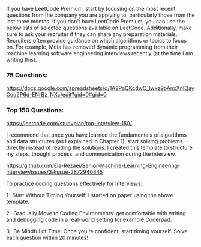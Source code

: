 If you have LeetCode Premium, start by focusing on the most recent questions from the company you are applying to, particularly those from the last three months. If you don’t have LeetCode Premium, you can use the below lists of selected questions available on LeetCode. Additionally, make sure to ask your recruiter if they can share any preparation materials. Recruiters often provide guidance on which algorithms or topics to focus on. For example, Meta has removed dynamic programming from their machine learning software engineering interviews recently (at the time I am writing this).

### 75 Questions: 
https://docs.google.com/spreadsheets/d/1A2PaQKcdwO_lwxz9bAnxXnIQayCouZP6d-ENrBz_NXc/edit?gid=0#gid=0

### Top 150 Questions:
https://leetcode.com/studyplan/top-interview-150/

I recommend that once you have learned the fundamentals of algorithms and data structures (as I explained in Chapter 1), start solving problems directly instead of reading the solutions. 
I created this template to structure my steps, thought process, and communication during the interview.


https://github.com/Ela-Rezaei/Senior-Machine-Learning-Engineering-Interview/issues/3#issue-2872940845


To practice coding questions effectively for interviews:

1- Start Without Timing Yourself: I started on paper using the above template. 

2- Gradually Move to Coding Environments: get comfortable with writing and debugging code in a real-world setting for example Coderpad.

3- Be Mindful of Time: Once you’re confident, start timing yourself. Solve each question within 20 minutes!
